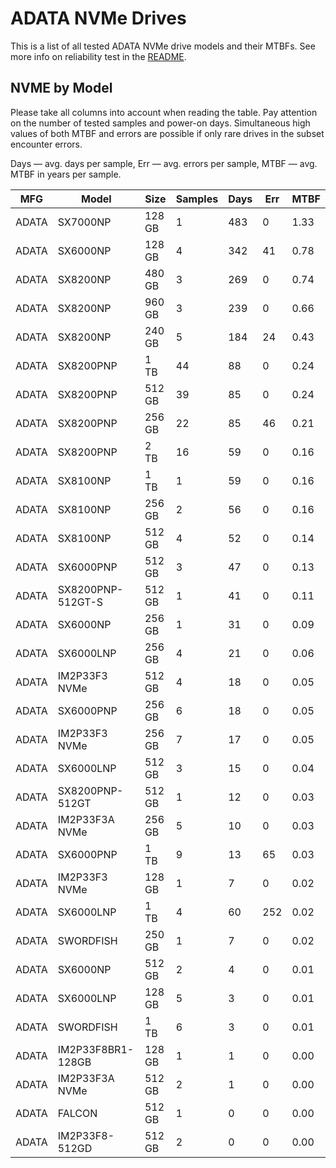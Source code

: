 ADATA NVMe Drives
=================

This is a list of all tested ADATA NVMe drive models and their MTBFs. See more
info on reliability test in the [README](https://github.com/linuxhw/SMART).

NVME by Model
------------

Please take all columns into account when reading the table. Pay attention on the
number of tested samples and power-on days. Simultaneous high values of both MTBF
and errors are possible if only rare drives in the subset encounter errors.

Days — avg. days per sample,
Err  — avg. errors per sample,
MTBF — avg. MTBF in years per sample.

| MFG       | Model              | Size   | Samples | Days  | Err   | MTBF   |
|-----------|--------------------|--------|---------|-------|-------|--------|
| ADATA     | SX7000NP           | 128 GB | 1       | 483   | 0     | 1.33   |
| ADATA     | SX6000NP           | 128 GB | 4       | 342   | 41    | 0.78   |
| ADATA     | SX8200NP           | 480 GB | 3       | 269   | 0     | 0.74   |
| ADATA     | SX8200NP           | 960 GB | 3       | 239   | 0     | 0.66   |
| ADATA     | SX8200NP           | 240 GB | 5       | 184   | 24    | 0.43   |
| ADATA     | SX8200PNP          | 1 TB   | 44      | 88    | 0     | 0.24   |
| ADATA     | SX8200PNP          | 512 GB | 39      | 85    | 0     | 0.24   |
| ADATA     | SX8200PNP          | 256 GB | 22      | 85    | 46    | 0.21   |
| ADATA     | SX8200PNP          | 2 TB   | 16      | 59    | 0     | 0.16   |
| ADATA     | SX8100NP           | 1 TB   | 1       | 59    | 0     | 0.16   |
| ADATA     | SX8100NP           | 256 GB | 2       | 56    | 0     | 0.16   |
| ADATA     | SX8100NP           | 512 GB | 4       | 52    | 0     | 0.14   |
| ADATA     | SX6000PNP          | 512 GB | 3       | 47    | 0     | 0.13   |
| ADATA     | SX8200PNP-512GT-S  | 512 GB | 1       | 41    | 0     | 0.11   |
| ADATA     | SX6000NP           | 256 GB | 1       | 31    | 0     | 0.09   |
| ADATA     | SX6000LNP          | 256 GB | 4       | 21    | 0     | 0.06   |
| ADATA     | IM2P33F3 NVMe      | 512 GB | 4       | 18    | 0     | 0.05   |
| ADATA     | SX6000PNP          | 256 GB | 6       | 18    | 0     | 0.05   |
| ADATA     | IM2P33F3 NVMe      | 256 GB | 7       | 17    | 0     | 0.05   |
| ADATA     | SX6000LNP          | 512 GB | 3       | 15    | 0     | 0.04   |
| ADATA     | SX8200PNP-512GT    | 512 GB | 1       | 12    | 0     | 0.03   |
| ADATA     | IM2P33F3A NVMe     | 256 GB | 5       | 10    | 0     | 0.03   |
| ADATA     | SX6000PNP          | 1 TB   | 9       | 13    | 65    | 0.03   |
| ADATA     | IM2P33F3 NVMe      | 128 GB | 1       | 7     | 0     | 0.02   |
| ADATA     | SX6000LNP          | 1 TB   | 4       | 60    | 252   | 0.02   |
| ADATA     | SWORDFISH          | 250 GB | 1       | 7     | 0     | 0.02   |
| ADATA     | SX6000NP           | 512 GB | 2       | 4     | 0     | 0.01   |
| ADATA     | SX6000LNP          | 128 GB | 5       | 3     | 0     | 0.01   |
| ADATA     | SWORDFISH          | 1 TB   | 6       | 3     | 0     | 0.01   |
| ADATA     | IM2P33F8BR1-128GB  | 128 GB | 1       | 1     | 0     | 0.00   |
| ADATA     | IM2P33F3A NVMe     | 512 GB | 2       | 1     | 0     | 0.00   |
| ADATA     | FALCON             | 512 GB | 1       | 0     | 0     | 0.00   |
| ADATA     | IM2P33F8-512GD     | 512 GB | 2       | 0     | 0     | 0.00   |
